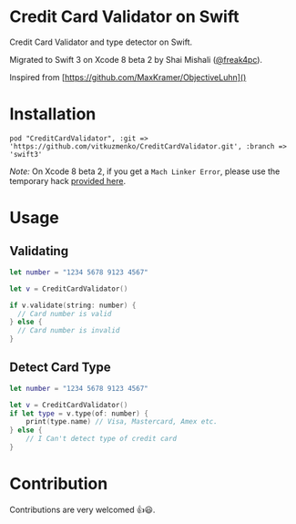 # Credit Card Validator on Swift
Credit Card Validator and type detector on Swift.

Migrated to Swift 3 on Xcode 8 beta 2 by Shai Mishali ([@freak4pc](http://github.com/freak4pc)).

Inspired from [https://github.com/MaxKramer/ObjectiveLuhn]()


# Installation
`pod "CreditCardValidator", :git => 'https://github.com/vitkuzmenko/CreditCardValidator.git', :branch => 'swift3'`

*Note:* On Xcode 8 beta 2, if you get a `Mach Linker Error`, please use the temporary hack [provided here](https://github.com/CocoaPods/CocoaPods/issues/5598#issuecomment-230662508).

# Usage
## Validating

```Swift
let number = "1234 5678 9123 4567"

let v = CreditCardValidator()

if v.validate(string: number) {
  // Card number is valid
} else {
  // Card number is invalid
}

```

## Detect Card Type

```Swift
let number = "1234 5678 9123 4567"

let v = CreditCardValidator()
if let type = v.type(of: number) {
	print(type.name) // Visa, Mastercard, Amex etc.
} else {
	// I Can't detect type of credit card
}

```
# Contribution
Contributions are very welcomed 👍😃.
